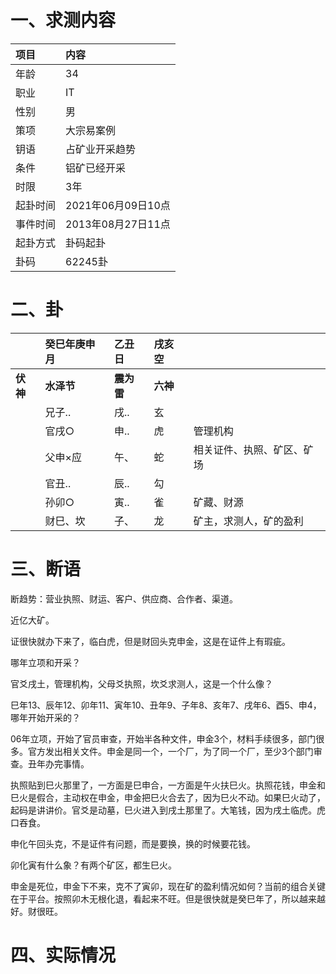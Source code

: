 # 一、求测内容

| 项目     | 内容               |
| :------- | :----------------- |
| 年龄     | 34                 |
| 职业     | IT                 |
| 性别     | 男                 |
| 策项     | 大宗易案例         |
| 钥语     | 占矿业开采趋势     |
| 条件     | 铝矿已经开采       |
| 时限     | 3年                |
| 起卦时间 | 2021年06月09日10点 |
| 事件时间 | 2013年08月27日11点 |
| 起卦方式 | 卦码起卦           |
| 卦码     | 62245卦            |

# 二、卦

|                | 癸巳年庚申月     | 乙丑日           | 戌亥空         |                            |
| :------------- | :--------------- | :--------------- | :------------- | -------------------------- |
| **伏神** | **水泽节** | **震为雷** | **六神** |                            |
|                | 兄子..           | 戌..             | 玄             |                            |
|                | 官戌○           | 申..             | 虎             | 管理机构                   |
|                | 父申×应         | 午、             | 蛇             | 相关证件、执照、矿区、矿场 |
|                | 官丑..           | 辰..             | 勾             |                            |
|                | 孙卯○           | 寅..             | 雀             | 矿藏、财源                 |
|                | 财巳、坎         | 子、             | 龙             | 矿主，求测人，矿的盈利     |

# 三、断语

断趋势：营业执照、财运、客户、供应商、合作者、渠道。

近亿大矿。

证很快就办下来了，临白虎，但是财回头克申金，这是在证件上有瑕疵。

哪年立项和开采？

官爻戌土，管理机构，父母爻执照，坎爻求测人，这是一个什么像？

巳年13、辰年12、卯年11、寅年10、丑年9、子年8、亥年7、戌年6、酉5、申4，哪年开始开采的？

06年立项，开始了官员审查，开始半各种文件，申金3个，材料手续很多，部门很多。官方发出相关文件。申金是同一个，一个厂，为了同一个厂，至少3个部门审查。丑年办完事情。

执照贴到巳火那里了，一方面是巳申合，一方面是午火扶巳火。执照花钱，申金和巳火是假合，主动权在申金，申金把巳火合去了，因为巳火不动。如果巳火动了，起码是讲讲价。官爻是动墓，巳火进入到戌土那里了。大笔钱，因为戌土临虎。虎口吞食。

申化午回头克，不是证件有问题，而是要换，换的时候要花钱。

卯化寅有什么象？有两个矿区，都生巳火。

申金是死位，申金下不来，克不了寅卯，现在矿的盈利情况如何？当前的组合关键在于平台。按照卯木无根化退，看起来不旺。但是很快就是癸巳年了，所以越来越好。财很旺。

# 四、实际情况
